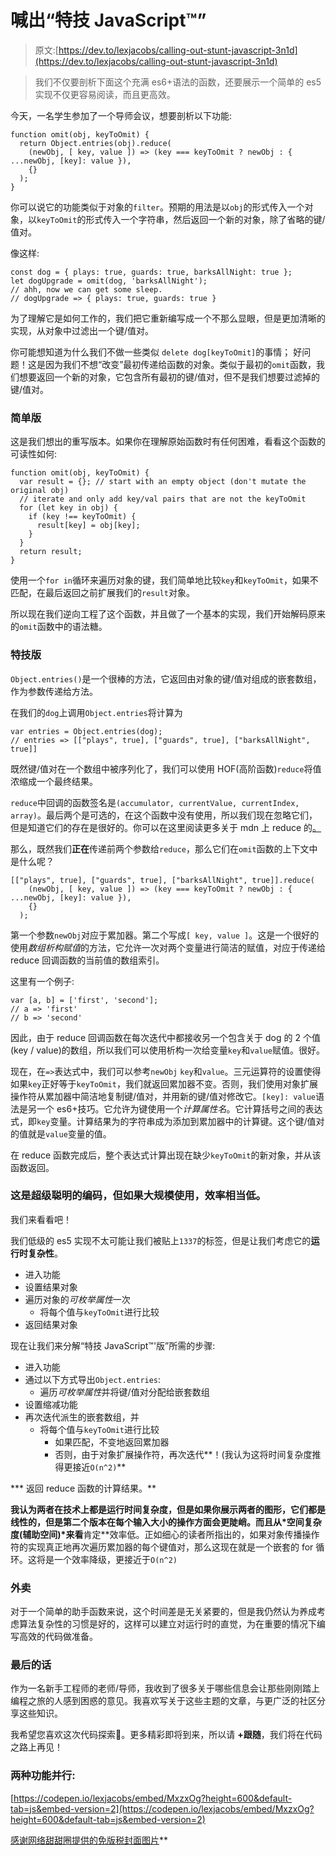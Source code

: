 # 喊出“特技 JavaScript™️”

> 原文:[https://dev.to/lexjacobs/calling-out-stunt-javascript-3n1d](https://dev.to/lexjacobs/calling-out-stunt-javascript-3n1d)

> 我们不仅要剖析下面这个充满 es6+语法的函数，还要展示一个简单的 es5 实现不仅更容易阅读，而且更高效。

今天，一名学生参加了一个导师会议，想要剖析以下功能:

```
function omit(obj, keyToOmit) {
  return Object.entries(obj).reduce(
    (newObj, [ key, value ]) => (key === keyToOmit ? newObj : { ...newObj, [key]: value }),
    {}
  );
} 
```

你可以说它的功能类似于对象的`filter`。预期的用法是以`obj`的形式传入一个对象，以`keyToOmit`的形式传入一个字符串，然后返回一个新的对象，除了省略的键/值对。

像这样:

```
const dog = { plays: true, guards: true, barksAllNight: true };
let dogUpgrade = omit(dog, 'barksAllNight');
// ahh, now we can get some sleep.
// dogUpgrade => { plays: true, guards: true } 
```

为了理解它是如何工作的，我们把它重新编写成一个不那么显眼，但是更加清晰的实现，从对象中过滤出一个键/值对。

你可能想知道为什么我们不做一些类似
`delete dog[keyToOmit]`的事情；
好问题！这是因为我们不想“改变”最初传递给函数的对象。类似于最初的`omit`函数，我们想要返回一个新的对象，它包含所有最初的键/值对，但不是我们想要过滤掉的键/值对。

### [](#simple-version)简单版

这是我们想出的重写版本。如果你在理解原始函数时有任何困难，看看这个函数的可读性如何:

```
function omit(obj, keyToOmit) {
  var result = {}; // start with an empty object (don't mutate the original obj)
  // iterate and only add key/val pairs that are not the keyToOmit
  for (let key in obj) {
    if (key !== keyToOmit) {
      result[key] = obj[key];
    }
  }
  return result;
} 
```

使用一个`for in`循环来遍历对象的键，我们简单地比较`key`和`keyToOmit`，如果不匹配，在最后返回之前扩展我们的`result`对象。

所以现在我们逆向工程了这个函数，并且做了一个基本的实现，我们开始解码原来的`omit`函数中的语法糖。

### [](#stunt-version)特技版

`Object.entries()`是一个很棒的方法，它返回由对象的键/值对组成的嵌套数组，作为参数传递给方法。

在我们的`dog`上调用`Object.entries`将计算为

```
var entries = Object.entries(dog);
// entries => [["plays", true], ["guards", true], ["barksAllNight", true]] 
```

既然键/值对在一个数组中被序列化了，我们可以使用 HOF(高阶函数)`reduce`将值浓缩成一个最终结果。

`reduce`中回调的函数签名是`(accumulator, currentValue, currentIndex, array)`。最后两个是可选的，在这个函数中没有使用，所以我们现在忽略它们，但是知道它们的存在是很好的。你可以在这里阅读更多关于 mdn 上 reduce 的[。](https://developer.mozilla.org/en-US/docs/Web/JavaScript/Reference/Global_Objects/Array/Reduce)

那么，既然我们**正在**传递前两个参数给`reduce`，那么它们在`omit`函数的上下文中是什么呢？

```
[["plays", true], ["guards", true], ["barksAllNight", true]].reduce(
    (newObj, [ key, value ]) => (key === keyToOmit ? newObj : { ...newObj, [key]: value }),
    {}
  ); 
```

第一个参数`newObj`对应于累加器。第二个写成`[ key, value ]`。这是一个很好的使用*数组析构赋值*的方法，它允许一次对两个变量进行简洁的赋值，对应于传递给 reduce 回调函数的当前值的数组索引。

这里有一个例子:

```
var [a, b] = ['first', 'second'];
// a => 'first'
// b => 'second' 
```

因此，由于 reduce 回调函数在每次迭代中都接收另一个包含关于 dog 的 2 个值(key / value)的数组，所以我们可以使用析构一次给变量`key`和`value`赋值。很好。

现在，在`=>`表达式中，我们可以参考`newObj` `key`和`value`。三元运算符的设置使得如果`key`正好等于`keyToOmit`，我们就返回累加器不变。否则，我们使用对象扩展操作符从累加器中简洁地复制键/值对，并用新的键/值对修改它。`[key]: value`语法是另一个 es6+技巧。它允许为键使用一个*计算属性名*。它计算括号之间的表达式，即`key`变量。计算结果为的字符串成为添加到累加器中的计算键。这个键/值对的值就是`value`变量的值。

在 reduce 函数完成后，整个表达式计算出现在缺少`keyToOmit`的新对象，并从该函数返回。

### [](#its-super-clever-coding-but-if-used-at-scale-is-quite-inefficient)这是超级聪明的编码，但如果大规模使用，效率相当低。

我们来看看吧！

我们低级的 es5 实现不太可能让我们被贴上`1337`的标签，但是让我们考虑它的**运行时复杂性**。

*   进入功能
*   设置结果对象
*   遍历对象的*可枚举属性*一次
    *   将每个值与`keyToOmit`进行比较
*   返回结果对象

现在让我们来分解“特技 JavaScript™️'版”所需的步骤:

*   进入功能
*   通过以下方式导出`Object.entries`:
    *   遍历*可枚举属性*并将键/值对分配给嵌套数组
*   设置缩减功能
*   再次迭代派生的嵌套数组，并
    *   将每个值与`keyToOmit`进行比较
        *   如果匹配，不变地返回累加器
        *   否则，由于对象扩展操作符，再次迭代**！(我认为这将时间复杂度推得更接近`O(n^2)`**

***   返回 reduce 函数的计算结果。**

 **我认为两者在技术上都是运行时间复杂度，但是如果你展示两者的图形，它们都是线性的，但是第二个版本在每个输入大小的操作方面会更陡峭。而且从*空间复杂度(辅助空间)*来看**肯定**效率低。正如细心的读者所指出的，如果对象传播操作符的实现真正地再次遍历累加器的每个键值对，那么这现在就是一个嵌套的 for 循环。这将是一个效率降级，更接近于`O(n^2)`

### [](#takeaway)外卖

对于一个简单的助手函数来说，这个时间差是无关紧要的，但是我仍然认为养成考虑算法复杂性的习惯是好的，这样可以建立对运行时的直觉，为在重要的情况下编写高效的代码做准备。

### [](#final-words)最后的话

作为一名新手工程师的老师/导师，我收到了很多关于哪些信息会让那些刚刚踏上编程之旅的人感到困惑的意见。我喜欢写关于这些主题的文章，与更广泛的社区分享这些知识。

我希望您喜欢这次代码探索🔎。更多精彩即将到来，所以请 **+跟随**，我们将在代码之路上再见！

### [](#both-functions-sidebyside)两种功能并行:

[https://codepen.io/lexjacobs/embed/MxzxOg?height=600&default-tab=js&embed-version=2](https://codepen.io/lexjacobs/embed/MxzxOg?height=600&default-tab=js&embed-version=2)

[感谢网络甜甜圈提供的免版税封面图片](https://www.pexels.com/@webdonut)**